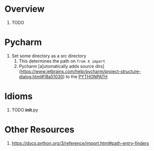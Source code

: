 # Overview
1. TODO


# Pycharm
1. Set some directory as a src directory
    1. This determines the path on `from X import`
    1. Pycharm [a]utomatically adds source dirs](https://www.jetbrains.com/help/pycharm/project-structure-dialog.html#18a51030) to the [PYTHONPATH](https://docs.python.org/3/using/cmdline.html#envvar-PYTHONPATH)


# Idioms
1. TODO __init__.py


# Other Resources
1. https://docs.python.org/3/reference/import.html#path-entry-finders
